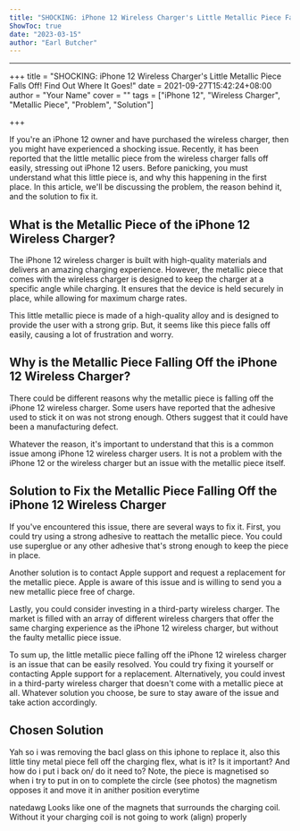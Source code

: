 ```yaml
---
title: "SHOCKING: iPhone 12 Wireless Charger's Little Metallic Piece Falls Off! Find Out Where It Goes!"
ShowToc: true 
date: "2023-03-15"
author: "Earl Butcher"
---
```

*****
+++
title = "SHOCKING: iPhone 12 Wireless Charger's Little Metallic Piece Falls Off! Find Out Where It Goes!"
date = 2021-09-27T15:42:24+08:00
author = "Your Name"
cover = ""
tags = ["iPhone 12", "Wireless Charger", "Metallic Piece", "Problem", "Solution"]

+++

If you're an iPhone 12 owner and have purchased the wireless charger, then you might have experienced a shocking issue. Recently, it has been reported that the little metallic piece from the wireless charger falls off easily, stressing out iPhone 12 users. Before panicking, you must understand what this little piece is, and why this happening in the first place. In this article, we'll be discussing the problem, the reason behind it, and the solution to fix it.

## What is the Metallic Piece of the iPhone 12 Wireless Charger?

The iPhone 12 wireless charger is built with high-quality materials and delivers an amazing charging experience. However, the metallic piece that comes with the wireless charger is designed to keep the charger at a specific angle while charging. It ensures that the device is held securely in place, while allowing for maximum charge rates. 

This little metallic piece is made of a high-quality alloy and is designed to provide the user with a strong grip. But, it seems like this piece falls off easily, causing a lot of frustration and worry.

## Why is the Metallic Piece Falling Off the iPhone 12 Wireless Charger?

There could be different reasons why the metallic piece is falling off the iPhone 12 wireless charger. Some users have reported that the adhesive used to stick it on was not strong enough. Others suggest that it could have been a manufacturing defect.

Whatever the reason, it's important to understand that this is a common issue among iPhone 12 wireless charger users. It is not a problem with the iPhone 12 or the wireless charger but an issue with the metallic piece itself.

## Solution to Fix the Metallic Piece Falling Off the iPhone 12 Wireless Charger

If you've encountered this issue, there are several ways to fix it. First, you could try using a strong adhesive to reattach the metallic piece. You could use superglue or any other adhesive that's strong enough to keep the piece in place.

Another solution is to contact Apple support and request a replacement for the metallic piece. Apple is aware of this issue and is willing to send you a new metallic piece free of charge.

Lastly, you could consider investing in a third-party wireless charger. The market is filled with an array of different wireless chargers that offer the same charging experience as the iPhone 12 wireless charger, but without the faulty metallic piece issue. 

To sum up, the little metallic piece falling off the iPhone 12 wireless charger is an issue that can be easily resolved. You could try fixing it yourself or contacting Apple support for a replacement. Alternatively, you could invest in a third-party wireless charger that doesn't come with a metallic piece at all. Whatever solution you choose, be sure to stay aware of the issue and take action accordingly.


## Chosen Solution
 Yah so i was removing the bacl glass on this iphone to replace it, also this little tiny metal piece fell off the charging flex, what is it? Is it important? And how do i put i back on/ do it need to? Note, the piece is magnetised so when i try to put in on to complete the circle  (see photos) the magnetism opposes it and move it in anither position everytime

 natedawg Looks like one of the magnets that surrounds the charging coil. Without it your charging coil is not going to work (align) properly




